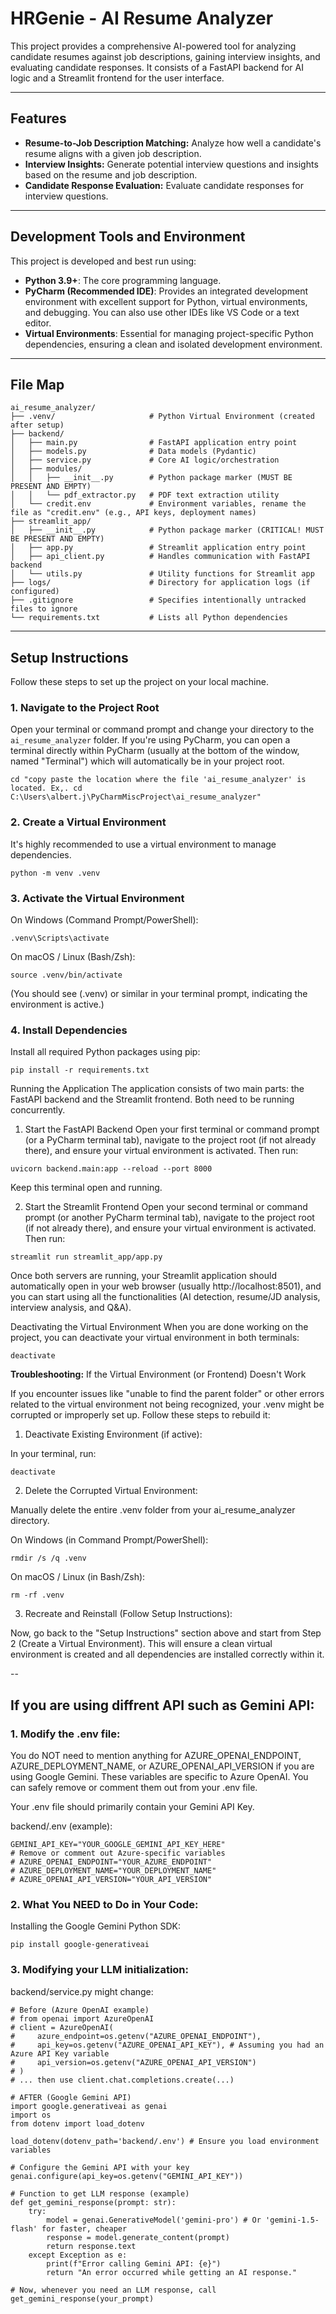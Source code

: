 # HRGenie - AI Resume Analyzer

This project provides a comprehensive AI-powered tool for analyzing candidate resumes against job descriptions, gaining interview insights, and evaluating candidate responses. It consists of a FastAPI backend for AI logic and a Streamlit frontend for the user interface.

---
## Features

* **Resume-to-Job Description Matching:** Analyze how well a candidate's resume aligns with a given job description.
* **Interview Insights:** Generate potential interview questions and insights based on the resume and job description.
* **Candidate Response Evaluation:** Evaluate candidate responses for interview questions.

---
## Development Tools and Environment

This project is developed and best run using:

* **Python 3.9+**: The core programming language.
* **PyCharm (Recommended IDE)**: Provides an integrated development environment with excellent support for Python, virtual environments, and debugging. You can also use other IDEs like VS Code or a text editor.
* **Virtual Environments**: Essential for managing project-specific Python dependencies, ensuring a clean and isolated development environment.

---
## File Map

```
ai_resume_analyzer/
├── .venv/                     # Python Virtual Environment (created after setup)
├── backend/
│   ├── main.py                # FastAPI application entry point
│   ├── models.py              # Data models (Pydantic)
│   ├── service.py             # Core AI logic/orchestration
│   ├── modules/
│   │   ├── __init__.py        # Python package marker (MUST BE PRESENT AND EMPTY)
│   │   └── pdf_extractor.py   # PDF text extraction utility
│   └── credit.env             # Environment variables, rename the file as "credit.env" (e.g., API keys, deployment names)
├── streamlit_app/
│   ├── __init__.py            # Python package marker (CRITICAL! MUST BE PRESENT AND EMPTY)
│   ├── app.py                 # Streamlit application entry point
│   ├── api_client.py          # Handles communication with FastAPI backend
│   └── utils.py               # Utility functions for Streamlit app
├── logs/                      # Directory for application logs (if configured)
├── .gitignore                 # Specifies intentionally untracked files to ignore
└── requirements.txt           # Lists all Python dependencies
```


---
## Setup Instructions

Follow these steps to set up the project on your local machine.

### 1. Navigate to the Project Root

Open your terminal or command prompt and change your directory to the `ai_resume_analyzer` folder. If you're using PyCharm, you can open a terminal directly within PyCharm (usually at the bottom of the window, named "Terminal") which will automatically be in your project root.

```
cd "copy paste the location where the file 'ai_resume_analyzer' is located. Ex,. cd C:\Users\albert.j\PyCharmMiscProject\ai_resume_analyzer"
```

### 2. Create a Virtual Environment

It's highly recommended to use a virtual environment to manage dependencies.

```
python -m venv .venv
```

### 3. Activate the Virtual Environment

On Windows (Command Prompt/PowerShell):

```
.venv\Scripts\activate
```

On macOS / Linux (Bash/Zsh):

```
source .venv/bin/activate
```

(You should see (.venv) or similar in your terminal prompt, indicating the environment is active.)

### 4. Install Dependencies

Install all required Python packages using pip:

```
pip install -r requirements.txt
```

Running the Application
The application consists of two main parts: the FastAPI backend and the Streamlit frontend. Both need to be running concurrently.

1. Start the FastAPI Backend
Open your first terminal or command prompt (or a PyCharm terminal tab), navigate to the project root (if not already there), and ensure your virtual environment is activated. Then run:

```
uvicorn backend.main:app --reload --port 8000
```

Keep this terminal open and running.

2. Start the Streamlit Frontend
Open your second terminal or command prompt (or another PyCharm terminal tab), navigate to the project root (if not already there), and ensure your virtual environment is activated. Then run:

```
streamlit run streamlit_app/app.py
```

Once both servers are running, your Streamlit application should automatically open in your web browser (usually http://localhost:8501), and you can start using all the functionalities (AI detection, resume/JD analysis, interview analysis, and Q&A).

Deactivating the Virtual Environment
When you are done working on the project, you can deactivate your virtual environment in both terminals:

```
deactivate
```

**Troubleshooting:** If the Virtual Environment (or Frontend) Doesn't Work

If you encounter issues like "unable to find the parent folder" or other errors related to the virtual environment not being recognized, your .venv might be corrupted or improperly set up. Follow these steps to rebuild it:

1. Deactivate Existing Environment (if active):
   
In your terminal, run:

```
deactivate
```

2. Delete the Corrupted Virtual Environment:
   
Manually delete the entire .venv folder from your ai_resume_analyzer directory.

On Windows (in Command Prompt/PowerShell):

```
rmdir /s /q .venv
```

On macOS / Linux (in Bash/Zsh):

```
rm -rf .venv
```

3. Recreate and Reinstall (Follow Setup Instructions):
   
Now, go back to the "Setup Instructions" section above and start from Step 2 (Create a Virtual Environment). This will ensure a clean virtual environment is created and all dependencies are installed correctly within it.

--

## If you are using diffrent API such as Gemini API:

### 1. Modify the .env file:

You do NOT need to mention anything for AZURE_OPENAI_ENDPOINT, AZURE_DEPLOYMENT_NAME, or AZURE_OPENAI_API_VERSION if you are using Google Gemini. These variables are specific to Azure OpenAI. You can safely remove or comment them out from your .env file.

Your .env file should primarily contain your Gemini API Key.

backend/.env (example):
```
GEMINI_API_KEY="YOUR_GOOGLE_GEMINI_API_KEY_HERE"
# Remove or comment out Azure-specific variables
# AZURE_OPENAI_ENDPOINT="YOUR_AZURE_ENDPOINT"
# AZURE_DEPLOYMENT_NAME="YOUR_DEPLOYMENT_NAME"
# AZURE_OPENAI_API_VERSION="YOUR_API_VERSION"
```
### 2. What You NEED to Do in Your Code:

Installing the Google Gemini Python SDK:
```
pip install google-generativeai
```
### 3. Modifying your LLM initialization:

backend/service.py might change:
```
# Before (Azure OpenAI example)
# from openai import AzureOpenAI
# client = AzureOpenAI(
#     azure_endpoint=os.getenv("AZURE_OPENAI_ENDPOINT"),
#     api_key=os.getenv("AZURE_OPENAI_API_KEY"), # Assuming you had an Azure API Key variable
#     api_version=os.getenv("AZURE_OPENAI_API_VERSION")
# )
# ... then use client.chat.completions.create(...)

# AFTER (Google Gemini API)
import google.generativeai as genai
import os
from dotenv import load_dotenv

load_dotenv(dotenv_path='backend/.env') # Ensure you load environment variables

# Configure the Gemini API with your key
genai.configure(api_key=os.getenv("GEMINI_API_KEY"))

# Function to get LLM response (example)
def get_gemini_response(prompt: str):
    try:
        model = genai.GenerativeModel('gemini-pro') # Or 'gemini-1.5-flash' for faster, cheaper
        response = model.generate_content(prompt)
        return response.text
    except Exception as e:
        print(f"Error calling Gemini API: {e}")
        return "An error occurred while getting an AI response."

# Now, whenever you need an LLM response, call get_gemini_response(your_prompt)
```
